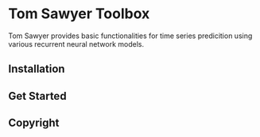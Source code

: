 # Tom Sawyer Toolbox 

Tom Sawyer provides basic functionalities for time series predicition using various recurrent neural network models.  

## Installation 

## Get Started 

## Copyright 
